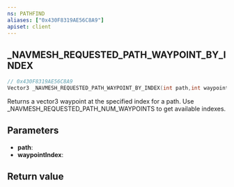 ```yaml
---
ns: PATHFIND
aliases: ["0x430F8319AE56C8A9"]
apiset: client
---
```

## _NAVMESH_REQUESTED_PATH_WAYPOINT_BY_INDEX

```c
// 0x430F8319AE56C8A9
Vector3 _NAVMESH_REQUESTED_PATH_WAYPOINT_BY_INDEX(int path,int waypointIndex);
```

Returns a vector3 waypoint at the specified index for a path. Use _NAVMESH_REQUESTED_PATH_NUM_WAYPOINTS to get available indexes.

## Parameters
* **path**:
* **waypointIndex**:

## Return value